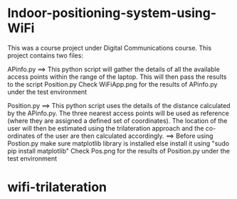 # Indoor-positioning-system-using-WiFi
This was a course project under Digital Communications course.
This project contains two files:

APinfo.py ==> This python script will gather the details of all the available access points within the range of the laptop. This will then pass the results to the script Position.py
              Check WiFiApp.png for the results of APinfo.py under the test environment

Position.py ==> This python script uses the details of the distance calculated by the APinfo.py. The three nearest access points will be used as reference (where they are assigned a defined set of coordinates). The location of the user will then be estimated using the trilateration approach and the co-ordinates of the user are then calculated accordingly.
            ==> Before using Postion.py make sure matplotlib library is installed else install it using "sudo pip install matplotlib"
                Check Pos.png for the results of Position.py under the test environment
# wifi-trilateration
